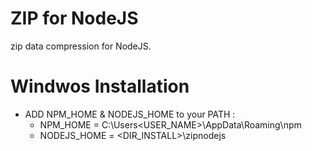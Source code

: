 # ZIP for NodeJS
zip data compression for NodeJS.
# Windwos Installation
* ADD NPM_HOME & NODEJS_HOME to your PATH :
    * NPM_HOME = C:\Users\<USER_NAME>\AppData\Roaming\npm
    * NODEJS_HOME = <DIR_INSTALL>\zipnodejs

   

